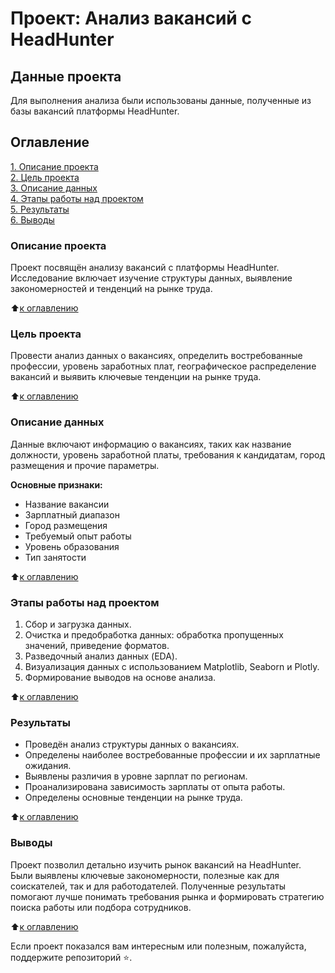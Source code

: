 # Проект: Анализ вакансий с HeadHunter

## Данные проекта

Для выполнения анализа были использованы данные, полученные из базы вакансий платформы HeadHunter.

## Оглавление
[1. Описание проекта](#Описание-проекта)  
[2. Цель проекта](#Цель-проекта)  
[3. Описание данных](#Описание-данных)  
[4. Этапы работы над проектом](#Этапы-работы-над-проектом)  
[5. Результаты](#Результаты)  
[6. Выводы](#Выводы)  

### Описание проекта
Проект посвящён анализу вакансий с платформы HeadHunter. Исследование включает изучение структуры данных, выявление закономерностей и тенденций на рынке труда.

:arrow_up:[к оглавлению](#Оглавление)

### Цель проекта
Провести анализ данных о вакансиях, определить востребованные профессии, уровень заработных плат, географическое распределение вакансий и выявить ключевые тенденции на рынке труда.

:arrow_up:[к оглавлению](#Оглавление)

### Описание данных
Данные включают информацию о вакансиях, таких как название должности, уровень заработной платы, требования к кандидатам, город размещения и прочие параметры.

**Основные признаки:**  
- Название вакансии  
- Зарплатный диапазон  
- Город размещения  
- Требуемый опыт работы  
- Уровень образования  
- Тип занятости  

:arrow_up:[к оглавлению](#Оглавление)

### Этапы работы над проектом
1. Сбор и загрузка данных.
2. Очистка и предобработка данных: обработка пропущенных значений, приведение форматов.
3. Разведочный анализ данных (EDA).
4. Визуализация данных с использованием Matplotlib, Seaborn и Plotly.
5. Формирование выводов на основе анализа.

:arrow_up:[к оглавлению](#Оглавление)

### Результаты
- Проведён анализ структуры данных о вакансиях.
- Определены наиболее востребованные профессии и их зарплатные ожидания.
- Выявлены различия в уровне зарплат по регионам.
- Проанализирована зависимость зарплаты от опыта работы.
- Определены основные тенденции на рынке труда.

:arrow_up:[к оглавлению](#Оглавление)

### Выводы
Проект позволил детально изучить рынок вакансий на HeadHunter. Были выявлены ключевые закономерности, полезные как для соискателей, так и для работодателей. Полученные результаты помогают лучше понимать требования рынка и формировать стратегию поиска работы или подбора сотрудников.

:arrow_up:[к оглавлению](#Оглавление)

Если проект показался вам интересным или полезным, пожалуйста, поддержите репозиторий ⭐️.

